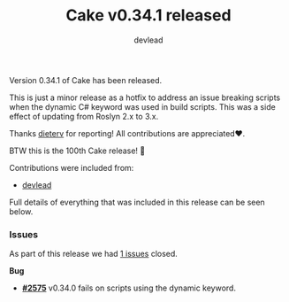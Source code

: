 ﻿---
title: Cake v0.34.1 released
category: Release Notes
author: devlead
---

Version 0.34.1 of Cake has been released.

This is just a minor release as a hotfix to address an issue breaking scripts when the dynamic C# keyword was used in build scripts. This was a side effect of updating from Roslyn 2.x to 3.x.

Thanks [dieterv](https://github.com/dieterv) for reporting! All contributions are appreciated❤.

BTW this is the 100th Cake release! 🎉

Contributions were included from:

- [devlead](https://github.com/devlead)

Full details of everything that was included in this release can be seen below.

<!--excerpt-->

### Issues

As part of this release we had [1 issues](https://github.com/cake-build/cake/milestone/61?closed=1) closed.

__Bug__

- [__#2575__](https://github.com/cake-build/cake/issues/2575) v0.34.0 fails on scripts using the dynamic keyword.

